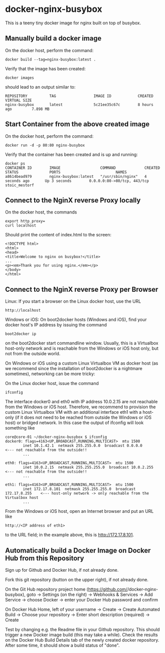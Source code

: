 docker-nginx-busybox
====================

This is a teeny tiny docker image for nginx built on top of busybox.

Manually build a docker image
-----------------------------
On the docker host, perform the command:

    docker build --tag=nginx-busybox:latest .

Verify that the image has been created:

    docker images
    
should lead to an output similar to:

    REPOSITORY          TAG                 IMAGE ID            CREATED             VIRTUAL SIZE
    nginx-busybox       latest              5c21ee35c67c        8 hours ago         7.898 MB

Start Container from the above created image
--------------------------------------------
On the docker host, perform the command:

    docker run -d -p 80:80 nginx-busybox

Verify that the container has been created and is up and running:

    docker ps
    CONTAINER ID        IMAGE                  COMMAND             CREATED             STATUS              PORTS                         NAMES
    a8614bead979        nginx-busybox:latest   "/usr/sbin/nginx"   4 seconds ago       Up 3 seconds        0.0.0.0:80->80/tcp, 443/tcp   stoic_mestorf

Connect to the NginX reverse Proxy locally
------------------------------------------
On the docker host, the commands

    export http_proxy=
    curl localhost
    
Should print the content of index.html to the screen:

    <!DOCTYPE html>
    <html>
    <head>
    <title>Welcome to nginx on busybox!</title>
    ...
    <p><em>Thank you for using nginx.</em></p>
    </body>
    </html>

Connect to the NginX reverse Proxy per Browser
----------------------------------------------
Linux:
If you start a browser on the Linux docker host, use the URL 

    http://localhost
    
Windows or iOS:
On boot2docker hosts (Windows and iOS), find your docker host's IP address by issuing the command 
    
    boot2docker ip
     
on the boot2docker start commandline window. Usually, this is a Virtualbox host-only network and is reachable from the Windows or iOS host only, but not from the outside world.

On Windows or iOS using a custom Linux Virtualbox VM as docker host (as we recommend since the installation of boot2docker is a nightmare sometimes), networking can be more tricky:

On the Linux docker host, issue the command

    ifconfig
    
The interface docker0 and eth0 with IP address 10.0.2.15 are not reachable from the Windows or iOS host. Therefore, we recommend to provision the custom Linux Virtualbox VM with an additional interface eth1 with a host-only (if it does not need to be reached from outside the Windows or iOS host) or bridged network. In this case the output of ifconfig will look something like  

    core@core-01 ~/docker-nginx-busybox $ ifconfig
    docker0: flags=4163<UP,BROADCAST,RUNNING,MULTICAST>  mtu 1500
            inet 10.1.42.1  netmask 255.255.0.0  broadcast 0.0.0.0              <--- not reachable from the outside!!
            ...
    
    eth0: flags=4163<UP,BROADCAST,RUNNING,MULTICAST>  mtu 1500
            inet 10.0.2.15  netmask 255.255.255.0  broadcast 10.0.2.255         <--- not reachable from the outside!!
            ...
    
    eth1: flags=4163<UP,BROADCAST,RUNNING,MULTICAST>  mtu 1500
            inet 172.17.8.101  netmask 255.255.255.0  broadcast 172.17.8.255    <--- host-only network -> only reachable from the Virtualbox host
            ...

From the Windows or iOS host, open an Internet browser and put an URL like

    http://<IP address of eth1>

to the URL field; in the example above, this is http://172.17.8.101.

Automatically build a Docker Image on Docker Hub from this Repository
---------------------------------------------------------------------
Sign up for Github and Docker Hub, if not already done. 

Fork this git repository (button on the upper right), if not already done.

On the Git Hub repository project home (https://github.com/<yourname>/docker-nginx-busybox), goto -> Settings (on the right) -> Webhooks & Services -> Add Service -> choose Docker -> enter your Docker Hub password and confirm

On Docker Hub Home, left of your username -> Create -> Create Automated Build -> Choose your repository -> Enter short description (required) -> Create

Test by changing e.g. the Readme file in your Github repository. This should trigger a new Docker image build (this may take a while). Check the results on the Docker Hub Build Details tab of the newly created docker repository. After some time, it should show a build status of "done".
